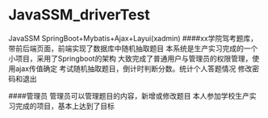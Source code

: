 # JavaSSM_driverTest
JavaSSM SpringBoot+Mybatis+Ajax+Layui(xadmin)
####xx学院驾考题库，带前后端页面，前端实现了数据库中随机抽取题目
本系统是生产实习完成的一个小项目，采用了Springboot的架构
大致完成了普通用户与管理员的权限管理，使用ajax传值确定
考试随机抽取题目，倒计时判断分数。统计个人答题情况
修改密码和退出

####管理员
管理员可以管理题目的内容，新增或修改题目
本人参加学校生产实习完成的项目，基本上达到了目标
